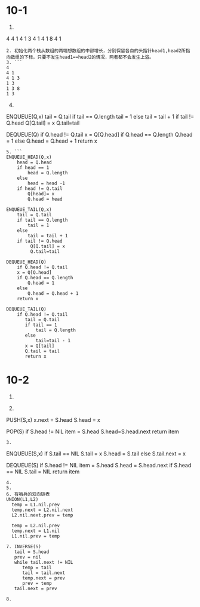 # 10-1
1. ```
4
4 1
4 1 3
4 1
4 1 8
4 1
```
2. 初始化两个栈从数组的两端想数组的中部增长，分别保留各自的头指针head1,head2所指向数组的下标，只要不发生head1==head2的情况，两者都不会发生上溢。
3. ```
4
4 1
4 1 3
1 3
1 3 8
1 3
```
4. ```
ENQUEUE(Q,x)
    tail = Q.tail
    if tail == Q.length
        tail = 1
    else
        tail = tail + 1
    if tail != Q.head
         Q[Q.tail] = x
         Q.tail=tail

DEQUEUE(Q)
    if Q.head != Q.tail
        x = Q[Q.head]
        if Q.head == Q.length
            Q.head = 1
        else
            Q.head = Q.head + 1
        return x
```
5. ```
ENQUEUE_HEAD(Q,x)
    head = Q.head
    if head == 1
        head = Q.length
    else
        head = head -1
    if head != Q.tail
        Q[head]= x
        Q.head = head

ENQUEUE_TAIL(Q,x)
    tail = Q.tail
    if tail == Q.length
        tail = 1
    else
        tail = tail + 1
    if tail != Q.head
         Q[Q.tail] = x
         Q.tail=tail

DEQUEUE_HEAD(Q)
    if Q.head != Q.tail
    x = Q[Q.head]
    if Q.head == Q.length
        Q.head = 1
    else
        Q.head = Q.head + 1
    return x

DEQUEUE_TAIL(Q)
    if Q.head != Q.tail
       tail = Q.tail
       if tail == 1
           tail = Q.length
       else
           tail=tail - 1
       x = Q[tail]
       Q.tail = tail
       return x

```

# 10-2
1.
2. ```
PUSH(S,x)
   x.next = S.head
   S.head = x

POP(S)
    if S.head != NIL
        item = S.head
        S.head=S.head.next
        return item
```
3.
```
ENQUEUE(S,x)
    if S.tail == NIL
        S.tail = x
        S.head = S.tail
    else
       S.tail.next = x

DEQUEUE(S)
    if S.head != NIL
        item = S.head
        S.head = S.head.next
        if S.head == NIL
         S.tail = NIL
        return item
```
4.
5.
6. 有哨兵的双向链表
UNION(L1,L2)
  temp = L1.nil.prev
  temp.next = L2.nil.next
  L2.nil.next.prev = temp

  temp = L2.nil.prev
  temp.next = L1.nil
  L1.nil.prev = temp

7. INVERSE(S)
   tail = S.head
   prev = nil
   while tail.next != NIL
      temp = tail
      tail = tail.next
      temp.next = prev
      prev = temp
   tail.next = prev

8.

